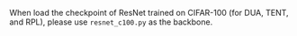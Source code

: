 When load the checkpoint of ResNet trained on CIFAR-100 (for DUA, TENT, and RPL), please use `resnet_c100.py` as the backbone.
